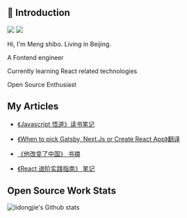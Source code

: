 ## 🙋 Introduction  

![](https://img.shields.io/static/v1?label=wechat&message=expo213&color=57bd6a&logo=wechat) ![](https://visitor-badge.glitch.me/badge?page_id=github.com/exposir) 

Hi, I'm Meng shibo. Living in Beijing.

A Fontend engineer

Currently learning React related technologies

Open Source Enthusiast



## My Articles  

- [《Javascript 悟道》读书笔记](https://github.com/exposir/blog/issues/45)

- [《When to pick Gatsby, Next.Js or Create React App》翻译](https://github.com/exposir/blog/issues/44)

- [《他改变了中国》 书摘 ](https://github.com/exposir/blog/issues/41)

- [《React 进阶实践指南》 笔记 ](https://github.com/exposir/blog/issues/43)

## Open Source Work Stats 

![lidongjie's Github stats](https://github-readme-stats.vercel.app/api?username=exposir&show_icons=true&bg_color=30,e96443,904e95&title_color=fff&text_color=fff)


